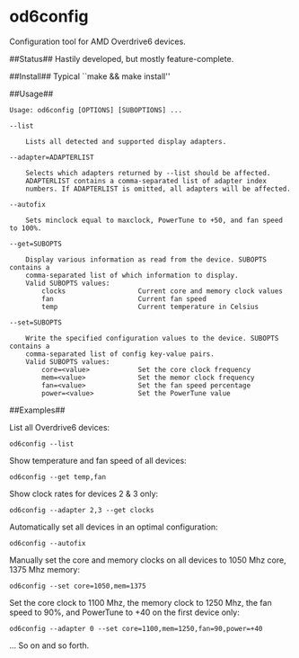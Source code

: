 od6config
==============

Configuration tool for AMD Overdrive6 devices.


##Status##
Hastily developed, but mostly feature-complete.


##Install##
Typical ``make && make install'' 


##Usage##
```
Usage: od6config [OPTIONS] [SUBOPTIONS] ...

--list

    Lists all detected and supported display adapters.

--adapter=ADAPTERLIST

    Selects which adapters returned by --list should be affected.
    ADAPTERLIST contains a comma-separated list of adapter index
    numbers. If ADAPTERLIST is omitted, all adapters will be affected.

--autofix

    Sets minclock equal to maxclock, PowerTune to +50, and fan speed to 100%.

--get=SUBOPTS

    Display various information as read from the device. SUBOPTS contains a
    comma-separated list of which information to display.
    Valid SUBOPTS values:
        clocks                  Current core and memory clock values
        fan                     Current fan speed
        temp                    Current temperature in Celsius

--set=SUBOPTS

    Write the specified configuration values to the device. SUBOPTS contains a
    comma-separated list of config key-value pairs.
    Valid SUBOPTS values:
        core=<value>            Set the core clock frequency
        mem=<value>             Set the memor clock frequency
        fan=<value>             Set the fan speed percentage
        power=<value>           Set the PowerTune value
```

##Examples##

List all Overdrive6 devices:

    od6config --list

Show temperature and fan speed of all devices:

    od6config --get temp,fan

Show clock rates for devices 2 & 3 only:

    od6config --adapter 2,3 --get clocks

Automatically set all devices in an optimal configuration:

    od6config --autofix

Manually set the core and memory clocks on all devices to 1050 Mhz core, 1375 Mhz memory:

    od6config --set core=1050,mem=1375

Set the core clock to 1100 Mhz, the memory clock to 1250 Mhz, the fan speed to 90%, and PowerTune to +40 on the first device only:

    od6config --adapter 0 --set core=1100,mem=1250,fan=90,power=+40

... So on and so forth.

